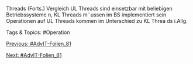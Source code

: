 Threads (Forts.)
Vergleich
UL Threads sind einsetzbar mit beliebigen Betriebssysteme n, KL Threads
m¨ussen im BS implementiert sein
Operationen auf UL Threads kommen im Unterschied zu KL Threa ds i.Allg.

   Tags & Topics:
   #Operation

[Previous: #AdvIT-Folien_81](AdvIT-Folien_81.md)

[Next: #AdvIT-Folien_81](AdvIT-Folien_81.md)